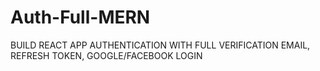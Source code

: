 # Auth-Full-MERN
BUILD REACT APP AUTHENTICATION WITH  FULL VERIFICATION EMAIL, REFRESH TOKEN, GOOGLE/FACEBOOK LOGIN
